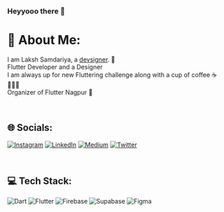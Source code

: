 ### Heyyooo there 👋

# 💫 About Me:
I am Laksh Samdariya, a [devsigner](laksh-devsigner.web.app). 💙 <br>
Flutter Developer and a Designer <br>
I am always up for new Fluttering challenge along with a cup of coffee ☕️👨🏻‍💻 <br>
Organizer of Flutter Nagpur 🥳 <br>

<br>

## 🌐 Socials:
[![Instagram](https://img.shields.io/badge/Instagram-%23E4405F.svg?logo=Instagram&logoColor=white)](https://instagram.com/laksh.samdariya) [![LinkedIn](https://img.shields.io/badge/LinkedIn-%230077B5.svg?logo=linkedin&logoColor=white)](https://linkedin.com/in/laksh-samdariya-37442b201) [![Medium](https://img.shields.io/badge/Medium-12100E?logo=medium&logoColor=white)](https://medium.com/@lakshsamdariya) [![Twitter](https://img.shields.io/badge/Twitter-%231DA1F2.svg?logo=Twitter&logoColor=white)](https://twitter.com/laksh_devsigner)

<br>

## 💻 Tech Stack:
![Dart](https://img.shields.io/badge/dart-%230175C2.svg?style=flat&logo=dart&logoColor=white) ![Flutter](https://img.shields.io/badge/Flutter-%2302569B.svg?style=flat&logo=Flutter&logoColor=white) ![Firebase](https://img.shields.io/badge/firebase-%23039BE5.svg?style=flat&logo=firebase) ![Supabase](https://img.shields.io/badge/Supabase-3ECF8E?style=flat&logo=supabase&logoColor=white) ![Figma](https://img.shields.io/badge/https%3A%2F%2Fimg.shields.io%2Fbadge%2FSupabase-3ECF8E%3Fstyle%3Dflat%26logo%3Dsupabase%26logoColor%3Dwhite) 

 <!--
<br>

## 📊 GitHub Stats:
<img src="https://github-readme-stats-abhishekdoshi26.vercel.app/api?username=AbhishekDoshi26&theme=radical&hide_border=false&include_all_commits=true&count_private=true" height=150px>  <img src="https://github-readme-streak-stats.herokuapp.com/?user=AbhishekDoshi26&theme=radical&hide_border=false" height=150px><br/>

<br>

## 📦 Flutter Packages:

<a href="https://github.com/AbhishekDoshi26/contactus">
  <img align="center" src="https://github-readme-stats-abhishekdoshi26.vercel.app/api/pin/?username=AbhishekDoshi26&repo=contactus&theme=radical" />
</a>
<a href="https://github.com/AbhishekDoshi26/super_extensions">
 <img align="center" src="https://github-readme-stats-abhishekdoshi26.vercel.app/api/pin/?username=AbhishekDoshi26&repo=super_extensions&theme=radical" />
</a>
<a href="https://github.com/AbhishekDoshi26/parent-child-checkbox">
  <img align="center" src="https://github-readme-stats-abhishekdoshi26.vercel.app/api/pin/?username=AbhishekDoshi26&repo=parent-child-checkbox&theme=radical" />
</a>

<br><br>


## 🏆 GitHub Trophies
<img src="https://github-trophies.vercel.app/?username=AbhishekDoshi26&theme=radical&no-frame=false&no-bg=false&margin-w=4"/>



<br><br>
### ✍️ Random Dev Quote
![](https://quotes-github-readme.vercel.app/api?type=horizontal&theme=radical)

---

![Visitors](https://visitor-badge.laobi.icu/badge?page_id=AbhishekDoshi26.AbhishekDoshi26)   

  ## 💰 You can help me by [Sponsoring](https://github.com/sponsors/AbhishekDoshi26/) and supporting my Open-Source Work ❤️
  -->

<!--
**laksh29/laksh29** is a ✨ _special_ ✨ repository because its `README.md` (this file) appears on your GitHub profile.

Here are some ideas to get you started:

- 🔭 I’m currently working on ...
- 🌱 I’m currently learning ...
- 👯 I’m looking to collaborate on ...
- 🤔 I’m looking for help with ...
- 💬 Ask me about ...
- 📫 How to reach me: ...
- 😄 Pronouns: ...
- ⚡ Fun fact: ...
-->
